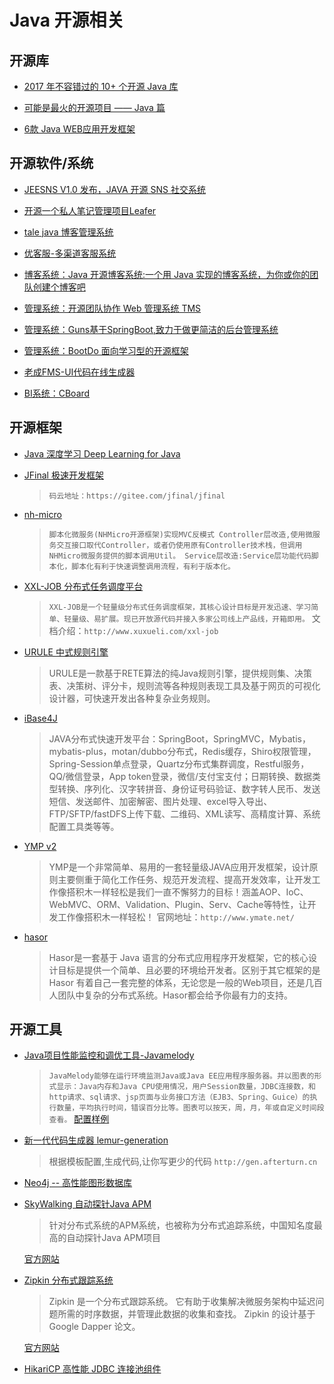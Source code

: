 # Java 开源相关

## 开源库

* [2017 年不容错过的 10+ 个开源 Java 库](https://www.oschina.net/translate/java-libraries-you-cannot-miss-in-2017)
* [可能是最火的开源项目 —— Java 篇](https://my.oschina.net/editorial-story/blog/1525158)

* [6款 Java WEB应用开发框架](https://my.oschina.net/gitosc/blog/1538466)

## 开源软件/系统

* [JEESNS V1.0 发布，JAVA 开源 SNS 社交系统](https://www.oschina.net/news/82865/jeesns-1-0)
* [开源一个私人笔记管理项目Leafer](https://github.com/ziwenxie/leafer)

* [tale java 博客管理系统](https://github.com/otale/tale)
* [优客服-多渠道客服系统](https://gitee.com/ukewo/ukefu)
* [博客系统：Java 开源博客系统:一个用 Java 实现的博客系统，为你或你的团队创建个博客吧](https://gitee.com/dl88250/solo)
* [管理系统：开源团队协作 Web 管理系统 TMS](http://git.oschina.net/xiweicheng/tms)

* [管理系统：Guns基于SpringBoot,致力于做更简洁的后台管理系统](http://git.oschina.net/naan1993/guns/)

* [管理系统：BootDo 面向学习型的开源框架](https://github.com/lcg0124/bootdo)
* [老成FMS-UI代码在线生成器](https://gitee.com/lcfms/lcfms)

* [BI系统：CBoard](https://github.com/yzhang921/CBoard)


## 开源框架

* [Java 深度学习 Deep Learning for Java](https://deeplearning4j.org/)
* [JFinal 极速开发框架](http://www.jfinal.com/)
  > `码云地址：https://gitee.com/jfinal/jfinal`
* [nh-micro](https://github.com/jeffreyning/nh-micro)
  >`脚本化微服务(NHMicro开源框架)实现MVC反模式 Controller层改造,使用微服务交互接口取代Controller，或者仍使用原有Controller技术栈，但调用NHMicro微服务提供的脚本调用Util。 Service层改造:Service层功能代码脚本化，脚本化有利于快速调整调用流程，有利于版本化。`
* [XXL-JOB 分布式任务调度平台](https://github.com/xuxueli/xxl-job)
  > `XXL-JOB是一个轻量级分布式任务调度框架，其核心设计目标是开发迅速、学习简单、轻量级、易扩展。现已开放源代码并接入多家公司线上产品线，开箱即用。`
  >文档介绍：`http://www.xuxueli.com/xxl-job`

* [URULE 中式规则引擎](https://gitee.com/youseries/urule)
  > URULE是一款基于RETE算法的纯Java规则引擎，提供规则集、决策表、决策树、评分卡，规则流等各种规则表现工具及基于网页的可视化设计器，可快速开发出各种复杂业务规则。

* [iBase4J](https://gitee.com/iBase4J/iBase4J)
  > JAVA分布式快速开发平台：SpringBoot，SpringMVC，Mybatis，mybatis-plus，motan/dubbo分布式，Redis缓存，Shiro权限管理，Spring-Session单点登录，Quartz分布式集群调度，Restful服务，QQ/微信登录，App token登录，微信/支付宝支付；日期转换、数据类型转换、序列化、汉字转拼音、身份证号码验证、数字转人民币、发送短信、发送邮件、加密解密、图片处理、excel导入导出、FTP/SFTP/fastDFS上传下载、二维码、XML读写、高精度计算、系统配置工具类等等。

* [YMP v2](https://github.com/suninformation/ymate-platform-v2)
  > YMP是一个非常简单、易用的一套轻量级JAVA应用开发框架，设计原则主要侧重于简化工作任务、规范开发流程、提高开发效率，让开发工作像搭积木一样轻松是我们一直不懈努力的目标！涵盖AOP、IoC、WebMVC、ORM、Validation、Plugin、Serv、Cache等特性，让开发工作像搭积木一样轻松！
  > 官网地址：`http://www.ymate.net/`

* [hasor](https://github.com/zycgit/hasor)
  > Hasor是一套基于 Java 语言的分布式应用程序开发框架，它的核心设计目标是提供一个简单、且必要的环境给开发者。区别于其它框架的是 Hasor 有着自己一套完整的体系，无论您是一般的Web项目，还是几百人团队中复杂的分布式系统。Hasor都会给予你最有力的支持。

## 开源工具

* [Java项目性能监控和调优工具-Javamelody](https://github.com/javamelody/javamelody)
  >`JavaMelody能够在运行环境监测Java或Java EE应用程序服务器。并以图表的形式显示：Java内存和Java CPU使用情况，用户Session数量，JDBC连接数，和http请求、sql请求、jsp页面与业务接口方法（EJB3、Spring、Guice）的执行数量，平均执行时间，错误百分比等。图表可以按天，周，月，年或自定义时间段查看。`
  > [配置样例](http://blog.csdn.net/lk_blog/article/details/13760999)

* [新一代代码生成器 lemur-generation](https://gitee.com/jueyue/lemur-generation)
  > 根据模板配置,生成代码,让你写更少的代码 `http://gen.afterturn.cn`

* [Neo4j -- 高性能图形数据库](https://gitee.com/mirrors/neo4j)

* [SkyWalking 自动探针Java APM](https://gitee.com/OpenSkywalking/sky-walking)
  > 针对分布式系统的APM系统，也被称为分布式追踪系统，中国知名度最高的自动探针Java APM项目

  [官方网站](http://skywalking.org/)

* [Zipkin 分布式跟踪系统](https://gitee.com/mirrors/zipkin)
  > Zipkin 是一个分布式跟踪系统。 它有助于收集解决微服务架构中延迟问题所需的时序数据，并管理此数据的收集和查找。 Zipkin 的设计基于 Google Dapper 论文。

  [官方网站](http://zipkin.io/zipkin)

* [HikariCP 高性能 JDBC 连接池组件](https://github.com/brettwooldridge/HikariCP)
